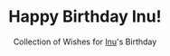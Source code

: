 <div align=center>
    
# Happy Birthday Inu!

Collection of Wishes for [Inu](https://github.com/TentacleSama4254)'s Birthday